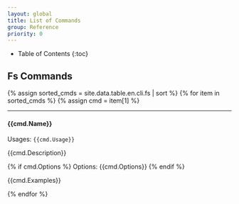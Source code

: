 ```yaml
---
layout: global
title: List of Commands
group: Reference
priority: 0
---
```

* Table of Contents
{:toc}

## Fs Commands

{% assign sorted_cmds = site.data.table.en.cli.fs | sort %}
{% for item in sorted_cmds %}
{% assign cmd = item[1] %}

---
#### {{cmd.Name}} 
  
Usages: `{{cmd.Usage}}`
  
{{cmd.Description}}

{% if cmd.Options %}
Options:
{{cmd.Options}}
{% endif %}

{{cmd.Examples}}
  
{% endfor %}